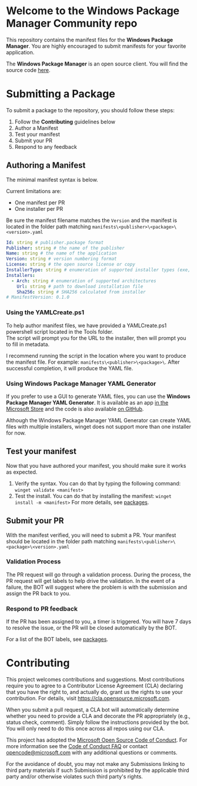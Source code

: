 # Welcome to the Windows Package Manager Community repo
This repository contains the manifest files for the **Windows Package Manager**.  You are highly encouraged to submit manifests for your favorite application.

The **Windows Package Manager** is an open source client.  You will find the source code [here](https://github.com/microsoft/winget-cli).

# Submitting a Package
To submit a package to the repository, you should follow these steps:
1) Follow the **Contributing** guidelines below
2) Author a Manifest
3) Test your manifest
4) Submit your PR
5) Respond to any feedback

## Authoring a Manifest

The minimal manifest syntax is below.

Current limitations are:
* One manifest per PR
* One installer per PR

Be sure the manifest filename matches the `Version` and the manifest is located in the folder path matching `manifests\<publisher>\<package>\<version>.yaml`

```yaml
Id: string # publisher.package format
Publisher: string # the name of the publisher
Name: string # the name of the application
Version: string # version numbering format
License: string # the open source license or copy
InstallerType: string # enumeration of supported installer types (exe, msi, msix)
Installers:
  - Arch: string # enumeration of supported architectures
    Url: string # path to download installation file
    Sha256: string # SHA256 calculated from installer
# ManifestVersion: 0.1.0
```

### Using the YAMLCreate.ps1
To help author manifest files, we have provided a YAMLCreate.ps1 powershell script located in the Tools folder.  
The script will prompt you for the URL to the installer, then will prompt you to fill in metadata.

I recommend running the script in the location where you want to produce the manifest file.  For example: `manifests\<publisher>\<package>\`.  After successful completion, it will produce the YAML file.

### Using Windows Package Manager YAML Generator
If you prefer to use a GUI to generate YAML files, you can use the **Windows Package Manager YAML Generator**. It is available as an app [in the Microsoft Store](https://www.microsoft.com/en-us/p/windows-package-manager-yaml-generator/9p3n60fs22k5) and the code is also available [on GitHub](https://github.com/ptorr-msft/WinGetYamlGenerator).

Although the Windows Package Manager YAML Generator can create YAML files with multiple installers, winget does not support more than one installer for now.

## Test your manifest
Now that you have authored your manifest, you should make sure it works as expected.
1) Verify the syntax.  You can do that by typing the following command: `winget validate <manifest>`
2) Test the install.  You can do that by installing the manifest: `winget install -m <manifest>`
For more details, see [packages](https://docs.microsoft.com/windows/package-manager/package).

## Submit your PR
With the manifest verified, you will need to submit a PR.  Your manifest should be located in the folder path matching `manifests\<publisher>\<package>\<version>.yaml`

### Validation Process
The PR request will go through a validation process.  During the process, the PR request will get labels to help drive the validation.
In the event of a failure, the BOT will suggest where the problem is with the submission and assign the PR back to you.  

### Respond to PR feedback
If the PR has been assigned to you, a timer is triggered.  You will have 7 days to resolve the issue, or the PR will be closed automatically by the BOT.  

For a list of the BOT labels, see [packages](https://docs.microsoft.com/windows/package-manager/package).

# Contributing

This project welcomes contributions and suggestions.  Most contributions require you to agree to a
Contributor License Agreement (CLA) declaring that you have the right to, and actually do, grant us
the rights to use your contribution. For details, visit https://cla.opensource.microsoft.com.

When you submit a pull request, a CLA bot will automatically determine whether you need to provide
a CLA and decorate the PR appropriately (e.g., status check, comment). Simply follow the instructions
provided by the bot. You will only need to do this once across all repos using our CLA.

This project has adopted the [Microsoft Open Source Code of Conduct](https://opensource.microsoft.com/codeofconduct/).
For more information see the [Code of Conduct FAQ](https://opensource.microsoft.com/codeofconduct/faq/) or
contact [opencode@microsoft.com](mailto:opencode@microsoft.com) with any additional questions or comments.

For the avoidance of doubt, you may not make any Submissions linking to third party materials if such 
Submission is prohibited by the applicable third party and/or otherwise violates such third party's rights.

